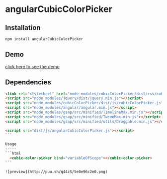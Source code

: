 angularCubicColorPicker
================

Installation
------------
```bash
npm install angularCubicColorPicker
```

Demo
----

[click here to see the demo](http://codepen.io/pierre-luc/pen/qNyBYW)

Dependencies
------------
````html
<link rel="stylesheet" href="node_modules/cubicColorPicker/dist/css/cubicColorPicker.css">
<script src="node_modules/jquery/dist/jquery.min.js"></script>
<script src="node_modules/cubicColorPicker/dist/js/cubicColorPicker.js"></script>
<script src="node_modules/angular/angular.min.js"></script>
<script src="node_modules/gsap/src/minified/TimelineMax.min.js"></script>
<script src="node_modules/gsap/src/minified/TweenMax.min.js"></script>
<script src="node_modules/gsap/src/minified/utils/Draggable.min.js"></script>

<script src="dist/js/angularCubicColorPicker.js"></script>
```

Usage
-----
```html
  <cubic-color-picker bind="variableOfScope"></cubic-color-picker>
```

![preview](http://puu.sh/q44zS/5e0e96c2e0.png)
